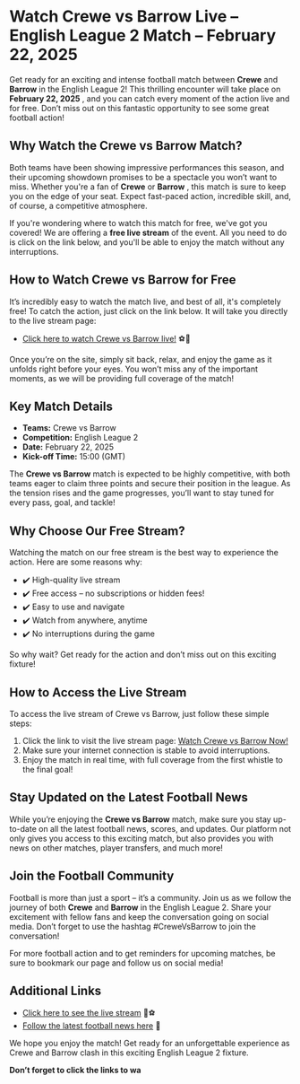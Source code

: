 # Watch Crewe vs Barrow Live – English League 2 Match – February 22, 2025

Get ready for an exciting and intense football match between **Crewe** and **Barrow** in the English League 2! This thrilling encounter will take place on **February 22, 2025** , and you can catch every moment of the action live and for free. Don’t miss out on this fantastic opportunity to see some great football action!

## Why Watch the Crewe vs Barrow Match?

Both teams have been showing impressive performances this season, and their upcoming showdown promises to be a spectacle you won’t want to miss. Whether you're a fan of **Crewe** or **Barrow** , this match is sure to keep you on the edge of your seat. Expect fast-paced action, incredible skill, and, of course, a competitive atmosphere.

If you're wondering where to watch this match for free, we've got you covered! We are offering a **free live stream** of the event. All you need to do is click on the link below, and you'll be able to enjoy the match without any interruptions.

## How to Watch Crewe vs Barrow for Free

It’s incredibly easy to watch the match live, and best of all, it's completely free! To catch the action, just click on the link below. It will take you directly to the live stream page:

- [Click here to watch Crewe vs Barrow live!](https://tinyurl.com/livestreamfreeo?st=Crewe+vs+Barrow&si=gh) ⚽🎥

Once you’re on the site, simply sit back, relax, and enjoy the game as it unfolds right before your eyes. You won’t miss any of the important moments, as we will be providing full coverage of the match!

## Key Match Details

- **Teams:** Crewe vs Barrow
- **Competition:** English League 2
- **Date:** February 22, 2025
- **Kick-off Time:** 15:00 (GMT)

The **Crewe vs Barrow** match is expected to be highly competitive, with both teams eager to claim three points and secure their position in the league. As the tension rises and the game progresses, you’ll want to stay tuned for every pass, goal, and tackle!

## Why Choose Our Free Stream?

Watching the match on our free stream is the best way to experience the action. Here are some reasons why:

- ✔️ High-quality live stream
- ✔️ Free access – no subscriptions or hidden fees!
- ✔️ Easy to use and navigate
- ✔️ Watch from anywhere, anytime
- ✔️ No interruptions during the game

So why wait? Get ready for the action and don’t miss out on this exciting fixture!

## How to Access the Live Stream

To access the live stream of Crewe vs Barrow, just follow these simple steps:

1. Click the link to visit the live stream page: [Watch Crewe vs Barrow Now!](https://tinyurl.com/livestreamfreeo?st=Crewe+vs+Barrow&si=gh)
2. Make sure your internet connection is stable to avoid interruptions.
3. Enjoy the match in real time, with full coverage from the first whistle to the final goal!

## Stay Updated on the Latest Football News

While you’re enjoying the **Crewe vs Barrow** match, make sure you stay up-to-date on all the latest football news, scores, and updates. Our platform not only gives you access to this exciting match, but also provides you with news on other matches, player transfers, and much more!

## Join the Football Community

Football is more than just a sport – it’s a community. Join us as we follow the journey of both **Crewe** and **Barrow** in the English League 2. Share your excitement with fellow fans and keep the conversation going on social media. Don’t forget to use the hashtag #CreweVsBarrow to join the conversation!

For more football action and to get reminders for upcoming matches, be sure to bookmark our page and follow us on social media!

## Additional Links

- [Click here to see the live stream](https://tinyurl.com/livestreamfreeo?st=Crewe+vs+Barrow&si=gh) 🔴⚽
- [Follow the latest football news here](https://tinyurl.com/livestreamfreeo?st=Crewe+vs+Barrow&si=gh) 📰

We hope you enjoy the match! Get ready for an unforgettable experience as Crewe and Barrow clash in this exciting English League 2 fixture.

**Don’t forget to click the links to wa**

